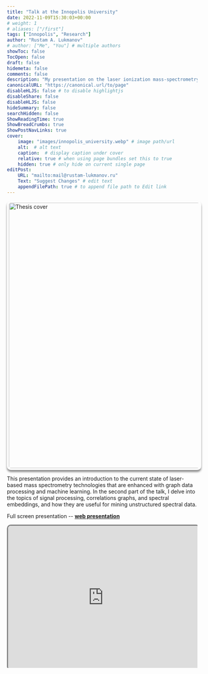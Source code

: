 ```yaml
---
title: "Talk at the Innopolis University"
date: 2022-11-09T15:30:03+00:00
# weight: 1
# aliases: ["/first"]
tags: ["Innopolis", "Research"]
author: "Rustam A. Lukmanov"
# author: ["Me", "You"] # multiple authors
showToc: false
TocOpen: false
draft: false
hidemeta: false
comments: false
description: "My presentation on the laser ionization mass-spectrometry and spectral embeddings"
canonicalURL: "https://canonical.url/to/page"
disableHLJS: false # to disable highlightjs
disableShare: false
disableHLJS: false
hideSummary: false
searchHidden: false
ShowReadingTime: true
ShowBreadCrumbs: true
ShowPostNavLinks: true
cover:
    image: "images/innopolis_university.webp" # image path/url
    alt:  # alt text
    caption:  # display caption under cover
    relative: true # when using page bundles set this to true
    hidden: true # only hide on current single page
editPost:
    URL: "mailto:mail@rustam-lukmanov.ru"
    Text: "Suggest Changes" # edit text
    appendFilePath: true # to append file path to Edit link
---
```


<div class="wrapper" style="display: flex; justify-content: left; align-items: center;">
    <img src="/images/innopolis_university.webp" alt="Thesis cover" width="700" style="padding: 5px; border-radius: 10px; box-shadow: 0 5px 5px rgba(0,0,0,0.45);">
</div>
  
This presentation provides an introduction to the current state of laser-based mass spectrometry technologies that are enhanced with graph data processing and machine learning. In the second part of the talk, I delve into the topics of signal processing, correlations graphs, and spectral embeddings, and how they are useful for mining unstructured spectral data.

Full screen presentation -- [**web presentation**](https://griac.netlify.app/#/hello)

<div class="wrapper">
  <!-- The padding-bottom value is calculated by dividing the height by the width of the iframe and multiplying by 100 -->
  <!-- For example, if the iframe is 800px by 600px, then the padding-bottom is 600 / 800 * 100 = 75% -->
  <div class="iframe-container" style="padding-bottom: 75%; position: relative; overflow: hidden;">
    <iframe src="https://griac.netlify.app" style="height:100%;width:100%;border-radius:10px;border:3px solid grey;position:absolute;top:0;left:0;" title="Iframe Example"></iframe>
  </div>
</div>
